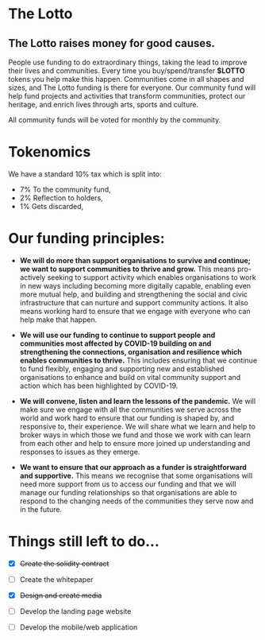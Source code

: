# The Lotto

## The Lotto raises money for good causes.
People use funding to do extraordinary things, taking the lead to improve their lives and communities. Every time you buy/spend/transfer **$LOTTO** tokens you help make this happen. Communities come in all shapes and sizes, and The Lotto funding is there for everyone. Our community fund will help fund projects and activities that transform communities, protect our heritage, and enrich lives through arts, sports and culture.

All community funds will be voted for monthly by the community. 

# Tokenomics
We have a standard 10% tax which is split into:
* 7% To the community fund,
* 2% Reflection to holders,
* 1% Gets discarded,

# Our funding principles:
* **We will do more than support organisations to survive and continue; we want to support communities to thrive and grow.**
This means pro-actively seeking to support activity which enables organisations to work in new ways including becoming more digitally capable, enabling even more mutual help, and building and strengthening the social and civic infrastructure that can nurture and support community actions. It also means working hard to ensure that we engage with everyone who can help make that happen. 

* **We will use our funding to continue to support people and communities most affected by COVID-19 building on and strengthening the connections, organisation and resilience which enables communities to thrive.**
This includes ensuring that we continue to fund flexibly, engaging and supporting new and established organisations to enhance and build on vital community support and action which has been highlighted by COVID-19.

* **We will convene, listen and learn the lessons of the pandemic.**
We will make sure we engage with all the communities we serve across the world and work hard to ensure that our funding is shaped by, and responsive to, their experience. We will share what we learn and help to broker ways in which those we fund and those we work with can learn from each other and help to ensure more joined up understanding and responses to issues as they emerge.

* **We want to ensure that our approach as a funder is straightforward and supportive.**
This means we recognise that some organisations will need more support from us to access our funding and that we will manage our funding relationships so that organisations are able to respond to the changing needs of the communities they serve now and in the future.

# Things still left to do...
- [x] ~~Create the solidity contract~~
- [ ] Create the whitepaper 
- [x] ~~Design and create media~~
- [ ] Develop the landing page website
- [ ] Develop the mobile/web application


